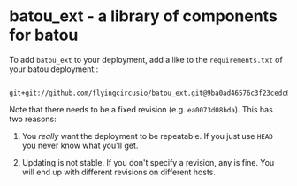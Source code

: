 # batou_ext - a library of components for batou

To add `batou_ext` to your deployment, add a like to the `requirements.txt` of your batou deployment::

```
   git+git://github.com/flyingcircusio/batou_ext.git@9ba0ad46576c3f23cedc6271bcd2a25d8572bb33#egg=batou_ext
```

Note that there needs to be a fixed revision (e.g. ``ea0073d08bda``). This has two reasons:

1. You *really* want the deployment to be repeatable. If you just use ``HEAD`` you never know what you'll get.

2. Updating is not stable. If you don't specify a revision, any is fine. You will end up with different revisions on different hosts.
